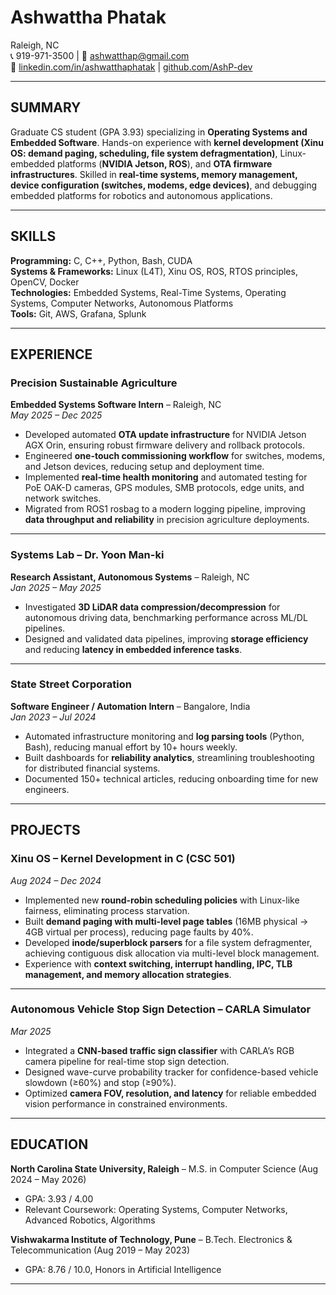 # Ashwattha Phatak
Raleigh, NC  
📞 919-971-3500 | 📧 ashwatthap@gmail.com  
🔗 [linkedin.com/in/ashwatthaphatak](https://linkedin.com/in/ashwatthaphatak) | [github.com/AshP-dev](https://github.com/AshP-dev)

---

## SUMMARY
Graduate CS student (GPA 3.93) specializing in **Operating Systems and Embedded Software**. Hands-on experience with **kernel development (Xinu OS: demand paging, scheduling, file system defragmentation)**, Linux-embedded platforms (**NVIDIA Jetson, ROS**), and **OTA firmware infrastructures**. Skilled in **real-time systems, memory management, device configuration (switches, modems, edge devices)**, and debugging embedded platforms for robotics and autonomous applications.

---

## SKILLS
**Programming:** C, C++, Python, Bash, CUDA  
**Systems & Frameworks:** Linux (L4T), Xinu OS, ROS, RTOS principles, OpenCV, Docker  
**Technologies:** Embedded Systems, Real-Time Systems, Operating Systems, Computer Networks, Autonomous Platforms  
**Tools:** Git, AWS, Grafana, Splunk  

---

## EXPERIENCE

### Precision Sustainable Agriculture  
**Embedded Systems Software Intern** – Raleigh, NC  
*May 2025 – Dec 2025*  
- Developed automated **OTA update infrastructure** for NVIDIA Jetson AGX Orin, ensuring robust firmware delivery and rollback protocols.  
- Engineered **one-touch commissioning workflow** for switches, modems, and Jetson devices, reducing setup and deployment time.  
- Implemented **real-time health monitoring** and automated testing for PoE OAK-D cameras, GPS modules, SMB protocols, edge units, and network switches.  
- Migrated from ROS1 rosbag to a modern logging pipeline, improving **data throughput and reliability** in precision agriculture deployments.  

---

### Systems Lab – Dr. Yoon Man-ki  
**Research Assistant, Autonomous Systems** – Raleigh, NC  
*Jan 2025 – May 2025*  
- Investigated **3D LiDAR data compression/decompression** for autonomous driving data, benchmarking performance across ML/DL pipelines.  
- Designed and validated data pipelines, improving **storage efficiency** and reducing **latency in embedded inference tasks**.  

---

### State Street Corporation  
**Software Engineer / Automation Intern** – Bangalore, India  
*Jan 2023 – Jul 2024*  
- Automated infrastructure monitoring and **log parsing tools** (Python, Bash), reducing manual effort by 10+ hours weekly.  
- Built dashboards for **reliability analytics**, streamlining troubleshooting for distributed financial systems.  
- Documented 150+ technical articles, reducing onboarding time for new engineers.  

---

## PROJECTS

### Xinu OS – Kernel Development in C (CSC 501)  
*Aug 2024 – Dec 2024*  
- Implemented new **round-robin scheduling policies** with Linux-like fairness, eliminating process starvation.  
- Built **demand paging with multi-level page tables** (16MB physical → 4GB virtual per process), reducing page faults by 40%.  
- Developed **inode/superblock parsers** for a file system defragmenter, achieving contiguous disk allocation via multi-level block management.  
- Experience with **context switching, interrupt handling, IPC, TLB management, and memory allocation strategies**.  

---

### Autonomous Vehicle Stop Sign Detection – CARLA Simulator  
*Mar 2025*  
- Integrated a **CNN-based traffic sign classifier** with CARLA’s RGB camera pipeline for real-time stop sign detection.  
- Designed wave-curve probability tracker for confidence-based vehicle slowdown (≥60%) and stop (≥90%).  
- Optimized **camera FOV, resolution, and latency** for reliable embedded vision performance in constrained environments.  

---

## EDUCATION
**North Carolina State University, Raleigh** – M.S. in Computer Science (Aug 2024 – May 2026)  
- GPA: 3.93 / 4.00  
- Relevant Coursework: Operating Systems, Computer Networks, Advanced Robotics, Algorithms  

**Vishwakarma Institute of Technology, Pune** – B.Tech. Electronics & Telecommunication (Aug 2019 – May 2023)  
- GPA: 8.76 / 10.0, Honors in Artificial Intelligence  

---
